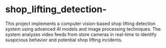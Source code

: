 # shop_lifting_detection-
This project implements a computer vision-based shop lifting detection system using advanced AI models and image processing techniques. The system analyzes video feeds from store cameras in real-time to identify suspicious behavior and potential shop lifting incidents.
